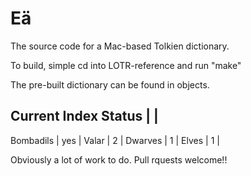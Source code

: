 Eä
====

The source code for a Mac-based Tolkien dictionary.

To build, simple cd into LOTR-reference and run "make"

The pre-built dictionary can be found in objects.


Current Index Status | |
----------------------
Bombadils	|	yes	 |
Valar		|   2	 |
Dwarves		|	1	 |
Elves		|	1	 |

Obviously a lot of work to do.
Pull rquests welcome!!

